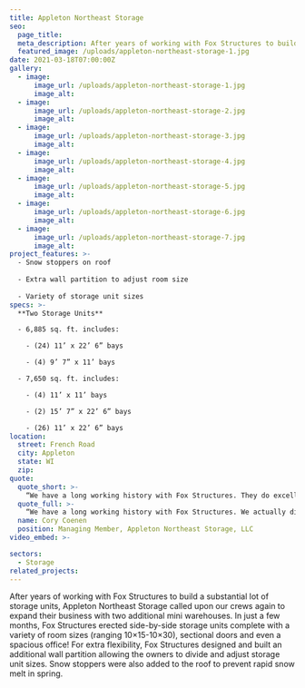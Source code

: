 ```yaml
---
title: Appleton Northeast Storage
seo:
  page_title:
  meta_description: After years of working with Fox Structures to build storage units, Appleton Northeast Storage called again to build two additional mini-warehouses.
  featured_image: /uploads/appleton-northeast-storage-1.jpg
date: 2021-03-18T07:00:00Z
gallery: 
  - image: 
      image_url: /uploads/appleton-northeast-storage-1.jpg
      image_alt:
  - image: 
      image_url: /uploads/appleton-northeast-storage-2.jpg
      image_alt:
  - image: 
      image_url: /uploads/appleton-northeast-storage-3.jpg
      image_alt:
  - image: 
      image_url: /uploads/appleton-northeast-storage-4.jpg
      image_alt:
  - image: 
      image_url: /uploads/appleton-northeast-storage-5.jpg
      image_alt:
  - image: 
      image_url: /uploads/appleton-northeast-storage-6.jpg
      image_alt:
  - image: 
      image_url: /uploads/appleton-northeast-storage-7.jpg
      image_alt:
project_features: >-
  - Snow stoppers on roof
  
  - Extra wall partition to adjust room size
  
  - Variety of storage unit sizes
specs: >-
  **Two Storage Units**

  - 6,885 sq. ft. includes:

    - (24) 11’ x 22’ 6” bays

    - (4) 9’ 7” x 11’ bays

  - 7,650 sq. ft. includes:

    - (4) 11’ x 11’ bays

    - (2) 15’ 7” x 22’ 6” bays

    - (26) 11’ x 22’ 6” bays
location:
  street: French Road
  city: Appleton
  state: WI
  zip:
quote:
  quote_short: >-
    “We have a long working history with Fox Structures. They do excellent work, provide great customer service and their crews are friendly and professional.”
  quote_full: >-
    “We have a long working history with Fox Structures. We actually didn’t even send the bid out to anyone else for this project. They were our first choice. We would absolutely recommend Fox Structures to others! They do excellent work, provide great customer service and their crews are friendly and professional.”
  name: Cory Coenen
  position: Managing Member, Appleton Northeast Storage, LLC
video_embed: >-

sectors:
  - Storage
related_projects: 
---
```


After years of working with Fox Structures to build a substantial lot of storage units, Appleton Northeast Storage called upon our crews again to expand their business with two additional mini warehouses. In just a few months, Fox Structures erected side-by-side storage units complete with a variety of room sizes (ranging 10×15-10×30), sectional doors and even a spacious office! For extra flexibility, Fox Structures designed and built an additional wall partition allowing the owners to divide and adjust storage unit sizes. Snow stoppers were also added to the roof to prevent rapid snow melt in spring.
